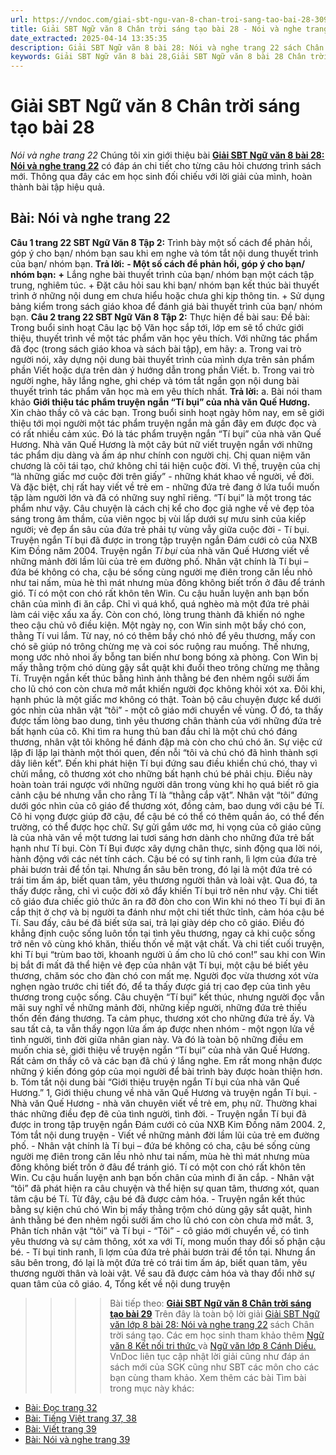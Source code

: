 ```yaml
---
url: https://vndoc.com/giai-sbt-ngu-van-8-chan-troi-sang-tao-bai-28-309507
title: Giải SBT Ngữ văn 8 Chân trời sáng tạo bài 28 - Nói và nghe trang 22 - VnDoc.com
date_extracted: 2025-04-14 13:35:35
description: Giải SBT Ngữ văn 8 bài 28: Nói và nghe trang 22 sách Chân trời sáng tạo có đáp án chi tiết cho các bạn cùng tham khảo.
keywords: Giải SBT Ngữ văn 8 bài 28,Giải SBT Ngữ văn 8 bài 28 Chân trời sáng tạo,Giải sách bài tập Ngữ văn CTST lớp 8,Ngữ văn lớp 8 Chân trời sáng tạo,giải bài tập ngữ văn lớp 8,bài Nói và nghe trang 22,giải SBT ngữ văn 8 CTST trang 22
---
```


# Giải SBT Ngữ văn 8 Chân trời sáng tạo bài 28
 _Nói và nghe trang 22_
Chúng tôi xin giới thiệu bài **[Giải SBT Ngữ văn 8 bài 28: Nói và nghe trang 22](<https://vndoc.com/giai-sbt-ngu-van-8-chan-troi-sang-tao-bai-28-309507>)** có đáp án chi tiết cho từng câu hỏi chương trình sách mới. Thông qua đây các em học sinh đối chiếu với lời giải của mình, hoàn thành bài tập hiệu quả.
## **Bài: Nói và nghe trang 22**
**Câu 1 trang 22 SBT Ngữ Văn 8 Tập 2:** Trình bày một số cách để phản hồi, góp ý cho bạn/ nhóm bạn sau khi em nghe và tóm tắt nội dung thuyết trình của bạn/ nhóm bạn.
**Trả lời:**
**\- Một số cách để phản hồi, góp ý cho bạn/ nhóm bạn:**
**+** Lắng nghe bài thuyết trình của bạn/ nhóm bạn một cách tập trung, nghiêm túc.
\+ Đặt câu hỏi sau khi bạn/ nhóm bạn kết thúc bài thuyết trình ở những nội dung em chưa hiểu hoặc chưa ghi kịp thông tin.
\+ Sử dụng bảng kiểm trong sách giáo khoa để đánh giá bài thuyết trình của bạn/ nhóm bạn.
**Câu 2 trang 22 SBT Ngữ Văn 8 Tập 2:** Thực hiện đề bài sau:
Đề bài: Trong buổi sinh hoạt Câu lạc bộ Văn học sắp tới, lớp em sẽ tổ chức giới thiệu, thuyết trình về một tác phẩm văn học yêu thích. Với những tác phẩm đã đọc \(trong sách giáo khoa và sách bài tập\), em hãy:
a. Trong vai trò người nói, xây dựng nội dung bài thuyết trình của mình dựa trên sản phẩm phần Viết hoặc dựa trên dàn ý hướng dẫn trong phần Viết.
b. Trong vai trò người nghe, hãy lắng nghe, ghi chép và tóm tắt ngắn gọn nội dung bài thuyết trình tác phẩm văn học mà em yêu thích nhất.
**Trả lời:**
a. Bài nói tham khảo
**Giới thiệu tác phẩm truyện ngắn “Tí bụi” của nhà văn Quế Hương.**
Xin chào thầy cô và các bạn. Trong buổi sinh hoạt ngày hôm nay, em sẽ giới thiệu tới mọi người một tác phẩm truyện ngắn mà gần đây em được đọc và có rất nhiều cảm xúc. Đó là tác phẩm truyện ngắn “Tí bụi” của nhà văn Quế Hương.
Nhà văn Quế Hương là một cây bút nữ viết truyện ngắn với những tác phẩm dịu dàng và ấm áp như chính con người chị. Chị quan niệm văn chương là cõi tái tạo, chứ không chỉ tái hiện cuộc đời. Vì thế, truyện của chị “là những giấc mơ cuộc đời trên giấy” - những khát khao về người, về đời. Và đặc biệt, chị rất hay viết về trẻ em - những đứa trẻ đang ở lứa tuổi muốn tập làm người lớn và đã có những suy nghĩ riêng. “Tí bụi” là một trong tác phẩm như vậy. Câu chuyện là cách chị kể cho đọc giả nghe về vẻ đẹp tỏa sáng trong âm thầm, của viên ngọc bị vùi lấp dưới sự mưu sinh của kiếp người; vẻ đẹp ẩn sâu của đứa trẻ phải tự vùng vẫy giữa cuộc đời - Tí bụi. Truyện ngắn Tí bụi đã được in trong tập truyện ngắn Đám cưới cỏ của NXB Kim Đồng năm 2004.
Truyện ngắn _Tí bụi_ của nhà văn Quế Hương viết về những mảnh đời lầm lũi của trẻ em đường phố. Nhân vật chính là Tí bụi – đứa bé không có cha, cậu bé sống cùng người mẹ điên trong căn lều nhỏ như tai nấm, mùa hè thì mát nhưng mùa đông không biết trốn ở đâu để tránh gió. Tí có một con chó rất khôn tên Win. Cu cậu huấn luyện anh bạn bốn chân của mình đi ăn cắp. Chỉ vì quá khổ, quá nghèo mà một đứa trẻ phải làm cái việc xấu xa ấy. Còn con chó, lòng trung thành đã khiến nó nghe theo cậu chủ vô điều kiện. Một ngày nọ, con Win sinh một bầy chó con, thằng Tí vui lắm. Từ nay, nó có thêm bầy chó nhỏ để yêu thương, mấy con chó sẽ giúp nó trông chừng mẹ và coi sóc ruộng rau muống. Thế nhưng, mong ước nhỏ nhoi ấy bỗng tan biến như bong bóng xà phòng. Con Win bị mấy thằng trộm chó dùng gậy sắt quật khi đuổi theo trông chừng mẹ thằng Tí. Truyện ngắn kết thúc bằng hình ảnh thằng bé đen nhẻm ngồi sưởi ấm cho lũ chó con còn chưa mở mắt khiến người đọc không khỏi xót xa. Đôi khi, hạnh phúc là một giấc mơ không có thật.
Toàn bộ câu chuyện được kể dưới góc nhìn của nhân vật “tôi” - một cô giáo mới chuyển về vùng. Ở đó, ta thấy được tấm lòng bao dung, tình yêu thương chân thành của với những đứa trẻ bất hạnh của cô. Khi tìm ra hung thủ ban đầu chỉ là một chú chó đáng thương, nhân vật tôi không hề đánh đập mà còn cho chú chó ăn. Sự việc cứ lặp đi lặp lại thành một thói quen, đến nỗi “tôi và chú chó đã hình thành sợi dây liên kết”. Đến khi phát hiện Tí bụi đứng sau điều khiển chú chó, thay vì chửi mắng, cô thương xót cho những bất hạnh chú bé phải chịu. Điều này hoàn toàn trái ngược với những người dân trong vùng khi họ quá biết rõ gia cảnh cậu bé nhưng vẫn cho rằng Tí là “thằng cắp vặt”. Nhân vật “tôi” đứng dưới góc nhìn của cô giáo để thương xót, đồng cảm, bao dung với cậu bé Tí. Cô hi vọng được giúp đỡ cậu, để cậu bé có thể có thêm quần áo, có thể đến trường, có thể được học chữ. Sự gửi gắm ước mơ, hi vọng của cô giáo cũng là của nhà văn về một tương lai tươi sáng hơn dành cho những đứa trẻ bất hạnh như Tí bụi.
Còn Tí Bụi được xây dựng chân thực, sinh động qua lời nói, hành động với các nét tính cách. Cậu bé có sự tinh ranh, lì lợm của đứa trẻ phải bươn trải để tồn tại. Nhưng ẩn sâu bên trong, đó lại là một đứa trẻ có trái tim ấm áp, biết quan tâm, yêu thương người thân và loài vật. Qua đó, ta thấy được rằng, chỉ vì cuộc đời xô đẩy khiến Tí bụi trở nên như vậy. Chi tiết cô giáo đưa chiếc giỏ thức ăn ra đỡ đòn cho con Win khi nó theo Tí bụi đi ăn cắp thịt ở chợ và bị người ta đánh như một chi tiết thức tỉnh, cảm hóa cậu bé Tí. Sau đấy, câu bé đã biết sửa sai, trả lại giày dép cho cô giáo. Điều đó khẳng định cuộc sống luôn tồn tại tình yêu thương, ngay cả khi cuộc sống trở nên vô cùng khó khăn, thiếu thốn về mặt vật chất. Và chi tiết cuối truyện, khi Tí bụi “trùm bao tời, khoanh người ủ ấm cho lũ chó con\!” sau khi con Win bị bắt đi mất đã thể hiện vẻ đẹp của nhân vật Tí bụi, một cậu bé biết yêu thương, chăm sóc cho đàn chó con mất mẹ. Người đọc vừa thương xót vừa nghẹn ngào trước chi tiết đó, để ta thấy được giá trị cao đẹp của tình yêu thương trong cuộc sống.
Câu chuyện “Tí bụi” kết thúc, nhưng người đọc vẫn mãi suy nghĩ về những mảnh đời, những kiếp người, những đứa trẻ thiếu thốn đến đáng thương. Ta cảm phục, thương xót cho những đứa trẻ ấy. Và sau tất cả, ta vẫn thấy ngọn lửa ấm áp được nhen nhóm - một ngọn lửa về tình người, tình đời giữa nhân gian này.
Và đó là toàn bộ những điều em muốn chia sẻ, giới thiệu về truyện ngắn “Tí bụi” của nhà văn Quế Hương. Rất cảm ơn thầy cô và các bạn đã chú ý lắng nghe. Em rất mong nhận được những ý kiến đóng góp của mọi người để bài trình bày được hoàn thiện hơn.
b. Tóm tắt nội dung bài “Giới thiệu truyện ngắn Tí bụi của nhà văn Quế Hương.”
1, Giới thiệu chung về nhà văn Quế Hương và truyện ngắn Tí bụi.
\- Nhà văn Quế Hương - nhà văn chuyên viết về trẻ em, phụ nữ. Thường khai thác những điều đẹp đẽ của tình người, tình đời.
\- Truyện ngắn Tí bụi đã được in trong tập truyện ngắn Đám cưới cỏ của NXB Kim Đồng năm 2004.
2, Tóm tắt nội dung truyện
\- Viết về những mảnh đời lầm lũi của trẻ em đường phố.
\- Nhân vật chính là Tí bụi – đứa bé không có cha, cậu bé sống cùng người mẹ điên trong căn lều nhỏ như tai nấm, mùa hè thì mát nhưng mùa đông không biết trốn ở đâu để tránh gió. Tí có một con chó rất khôn tên Win. Cu cậu huấn luyện anh bạn bốn chân của mình đi ăn cắp.
\- Nhân vật “tôi” đã phát hiện ra câu chuyện và thể hiện sự quan tâm, thương xót, quan tâm cậu bé Tí. Từ đây, cậu bé đã được cảm hóa.
\- Truyện ngắn kết thúc bằng sự kiện chú chó Win bị mấy thằng trộm chó dùng gậy sắt quật, hình ảnh thằng bé đen nhẻm ngồi sưởi ấm cho lũ chó con còn chưa mở mắt.
3, Phân tích nhân vật “tôi” và Tí bụi
\- “Tôi” - cô giáo mới chuyển về, có tình yêu thương và sự cảm thông, xót xa với Tí, mong muốn thay đổi số phận cậu bé.
\- Tí bụi tinh ranh, lì lợm của đứa trẻ phải bươn trải để tồn tại. Nhưng ẩn sâu bên trong, đó lại là một đứa trẻ có trái tim ấm áp, biết quan tâm, yêu thương người thân và loài vật. Về sau đã được cảm hóa và thay đổi nhờ sự quan tâm của cô giáo.
4, Tổng kết về nội dung truyện
>>>> Bài tiếp theo: **[Giải SBT Ngữ văn 8 Chân trời sáng tạo bài 29](<https://vndoc.com/giai-sbt-ngu-van-8-chan-troi-sang-tao-bai-29-309535>)**
Trên đây là toàn bộ lời giải [Giải SBT Ngữ văn lớp 8 bài 28: Nói và nghe trang 22](<https://vndoc.com/giai-sbt-ngu-van-8-chan-troi-sang-tao-bai-28-309507>) sách Chân trời sáng tạo. Các em học sinh tham khảo thêm [Ngữ văn 8 Kết nối tri thức ](<https://vndoc.com/ngu-van-8-ket-noi-tri-thuc>)và [Ngữ văn lớp 8 Cánh Diều.](<https://vndoc.com/ngu-van-8-canh-dieu>) VnDoc liên tục cập nhật lời giải cũng như đáp án sách mới của SGK cũng như SBT các môn cho các bạn cùng tham khảo.
Xem thêm các bài Tìm bài trong mục này khác:
  * [Bài: Đọc trang 32](</giai-sbt-ngu-van-8-chan-troi-sang-tao-bai-29-309535>)
  * [Bài: Tiếng Việt trang 37, 38](</giai-sbt-ngu-van-8-chan-troi-sang-tao-bai-30-309536>)
  * [Bài: Viết trang 39](</giai-sbt-ngu-van-8-chan-troi-sang-tao-bai-31-309538>)
  * [Bài: Nói và nghe trang 39](</giai-sbt-ngu-van-8-chan-troi-sang-tao-bai-32-309541>)

